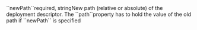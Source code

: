 <tr><td>``newPath``</td><td>required, string<td>New path (relative or absolute) of the deployment descriptor. The ``path``property has to hold the value of the old path if ``newPath`` is specified</td><td></td><td></td></tr>
